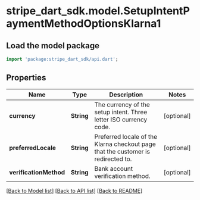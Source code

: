 # stripe_dart_sdk.model.SetupIntentPaymentMethodOptionsKlarna1

## Load the model package
```dart
import 'package:stripe_dart_sdk/api.dart';
```

## Properties
Name | Type | Description | Notes
------------ | ------------- | ------------- | -------------
**currency** | **String** | The currency of the setup intent. Three letter ISO currency code. | [optional] 
**preferredLocale** | **String** | Preferred locale of the Klarna checkout page that the customer is redirected to. | [optional] 
**verificationMethod** | **String** | Bank account verification method. | [optional] 

[[Back to Model list]](../README.md#documentation-for-models) [[Back to API list]](../README.md#documentation-for-api-endpoints) [[Back to README]](../README.md)


